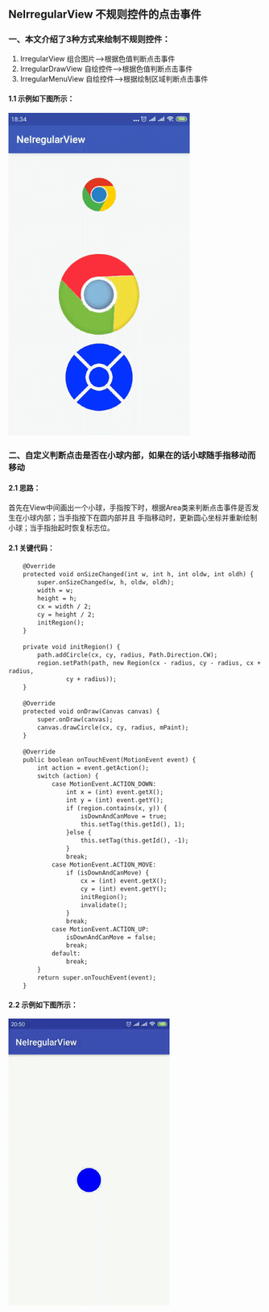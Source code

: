 ## NeIrregularView 不规则控件的点击事件
### 一、本文介绍了3种方式来绘制不规则控件：
1. IrregularView   组合图片-->根据色值判断点击事件  
2. IrregularDrawView  自绘控件-->根据色值判断点击事件  
3. IrregularMenuView  自绘控件-->根据绘制区域判断点击事件  

#### 1.1 示例如下图所示：  
![image](https://github.com/tianyalu/NeIrregularView/blob/master/show/show.gif)  

### 二、自定义判断点击是否在小球内部，如果在的话小球随手指移动而移动
#### 2.1 思路：  
首先在View中间画出一个小球，手指按下时，根据Area类来判断点击事件是否发生在小球内部；当手指按下在圆内部并且
手指移动时，更新圆心坐标并重新绘制小球；当手指抬起时恢复标志位。
#### 2.1 关键代码：
```android 
    @Override
    protected void onSizeChanged(int w, int h, int oldw, int oldh) {
        super.onSizeChanged(w, h, oldw, oldh);
        width = w;
        height = h;
        cx = width / 2;
        cy = height / 2;
        initRegion();
    }

    private void initRegion() {
        path.addCircle(cx, cy, radius, Path.Direction.CW);
        region.setPath(path, new Region(cx - radius, cy - radius, cx + radius,
                cy + radius));
    }

    @Override
    protected void onDraw(Canvas canvas) {
        super.onDraw(canvas);
        canvas.drawCircle(cx, cy, radius, mPaint);
    }

    @Override
    public boolean onTouchEvent(MotionEvent event) {
        int action = event.getAction();
        switch (action) {
            case MotionEvent.ACTION_DOWN:
                int x = (int) event.getX();
                int y = (int) event.getY();
                if (region.contains(x, y)) {
                    isDownAndCanMove = true;
                    this.setTag(this.getId(), 1);
                }else {
                    this.setTag(this.getId(), -1);
                }
                break;
            case MotionEvent.ACTION_MOVE:
                if (isDownAndCanMove) {
                    cx = (int) event.getX();
                    cy = (int) event.getY();
                    initRegion();
                    invalidate();
                }
                break;
            case MotionEvent.ACTION_UP:
                isDownAndCanMove = false;
                break;
            default:
                break;
        }
        return super.onTouchEvent(event);
    }
```

#### 2.2 示例如下图所示：  
![image](https://github.com/tianyalu/NeIrregularView/blob/master/show/touch_to_move.gif)  
